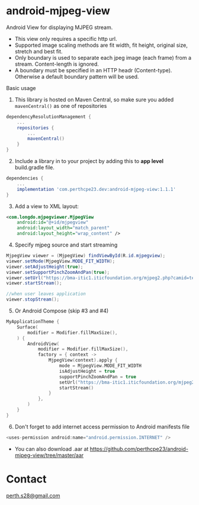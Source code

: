 # android-mjpeg-view
Android View for displaying MJPEG stream.

- This view only requires a specific http url.
- Supported image scaling methods are fit width, fit height, original size, stretch and best fit.
- Only boundary is used to separate each jpeg image (each frame) from a stream. Content-length is ignored.
- A boundary must be specified in an HTTP headr (Content-type). Otherwise a default boundary pattern will be used.

Basic usage<br/>
1. This library is hosted on Maven Central, so make sure you added `mavenCentral()` as one of repositories
```gradle
dependencyResolutionManagement {
    ...
    repositories {
        ...
        mavenCentral()
    }
}
```

2. Include a library in to your project by adding this to <b>app level</b> build.gradle file.
```gradle
dependencies {
    ...
    implementation 'com.perthcpe23.dev:android-mjpeg-view:1.1.1'
}
```

3. Add a view to XML layout:
````xml
<com.longdo.mjpegviewer.MjpegView
    android:id="@+id/mjpegview"
    android:layout_width="match_parent"
    android:layout_height="wrap_content" />
````

4. Specify mjpeg source and start streaming
````java
MjpegView viewer = (MjpegView) findViewById(R.id.mjpegview);
viewer.setMode(MjpegView.MODE_FIT_WIDTH);
viewer.setAdjustHeight(true);
viewer.setSupportPinchZoomAndPan(true);
viewer.setUrl("https://bma-itic1.iticfoundation.org/mjpeg2.php?camid=test");
viewer.startStream();

//when user leaves application
viewer.stopStream();
````

5. Or Android Compose (skip #3 and #4)
```kotlin
MyApplicationTheme {
    Surface(
        modifier = Modifier.fillMaxSize(),
    ) {
        AndroidView(
            modifier = Modifier.fillMaxSize(),
            factory = { context ->
                MjpegView(context).apply {
                    mode = MjpegView.MODE_FIT_WIDTH
                    isAdjustHeight = true
                    supportPinchZoomAndPan = true
                    setUrl("https://bma-itic1.iticfoundation.org/mjpeg2.php?camid=test")
                    startStream()
                }
            },
        )
    }
}
```

6. Don't forget to add internet access permission to Android manifests file
````java
<uses-permission android:name="android.permission.INTERNET" />
````

* You can also download .aar at https://github.com/perthcpe23/android-mjpeg-view/tree/master/aar

# Contact
perth.s28@gmail.com
